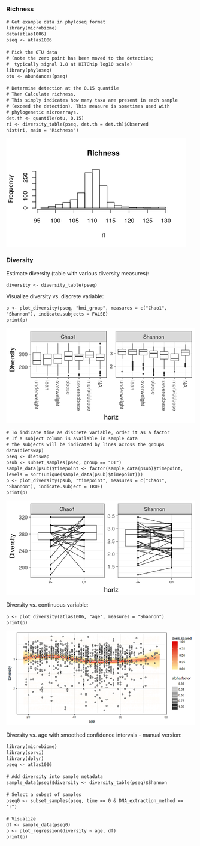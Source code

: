 <!--
  %\VignetteEngine{knitr::rmarkdown}
  %\VignetteIndexEntry{microbiome tutorial - diversity}
  %\usepackage[utf8]{inputenc}
  %\VignetteEncoding{UTF-8}  
-->
### Richness

    # Get example data in phyloseq format
    library(microbiome)
    data(atlas1006)
    pseq <- atlas1006

    # Pick the OTU data
    # (note the zero point has been moved to the detection;
    #  typically signal 1.8 at HITChip log10 scale)
    library(phyloseq)
    otu <- abundances(pseq)

    # Determine detection at the 0.15 quantile
    # Then Calculate richness.
    # This simply indicates how many taxa are present in each sample
    # (exceed the detection). This measure is sometimes used with
    # phylogenetic microarrays.
    det.th <- quantile(otu, 0.15)
    ri <- diversity_table(pseq, det.th = det.th)$Observed
    hist(ri, main = "Richness")

![](Diversity_files/figure-markdown_strict/rich-example-1.png)

### Diversity

Estimate diversity (table with various diversity measures):

    diversity <- diversity_table(pseq)

Visualize diversity vs. discrete variable:

    p <- plot_diversity(pseq, "bmi_group", measures = c("Chao1", "Shannon"), indicate.subjects = FALSE)
    print(p)

![](Diversity_files/figure-markdown_strict/div-example2-1.png)

    # To indicate time as discrete variable, order it as a factor
    # If a subject column is available in sample data
    # the subjects will be indicated by lines across the groups
    data(dietswap)
    pseq <- dietswap
    psub <- subset_samples(pseq, group == "DI")
    sample_data(psub)$timepoint <- factor(sample_data(psub)$timepoint, levels = sort(unique(sample_data(psub)$timepoint)))
    p <- plot_diversity(psub, "timepoint", measures = c("Chao1", "Shannon"), indicate.subject = TRUE)
    print(p)

![](Diversity_files/figure-markdown_strict/div-example2-2.png)

Diversity vs. continuous variable:

    p <- plot_diversity(atlas1006, "age", measures = "Shannon")
    print(p)

![](Diversity_files/figure-markdown_strict/diversitywithmetadata2-1.png)

Diversity vs. age with smoothed confidence intervals - manual version:

    library(microbiome)
    library(sorvi)
    library(dplyr)
    pseq <- atlas1006

    # Add diversity into sample metadata
    sample_data(pseq)$diversity <- diversity_table(pseq)$Shannon

    # Select a subset of samples
    pseq0 <- subset_samples(pseq, time == 0 & DNA_extraction_method == "r")

    # Visualize
    df <- sample_data(pseq0)
    p <- plot_regression(diversity ~ age, df)
    print(p)
